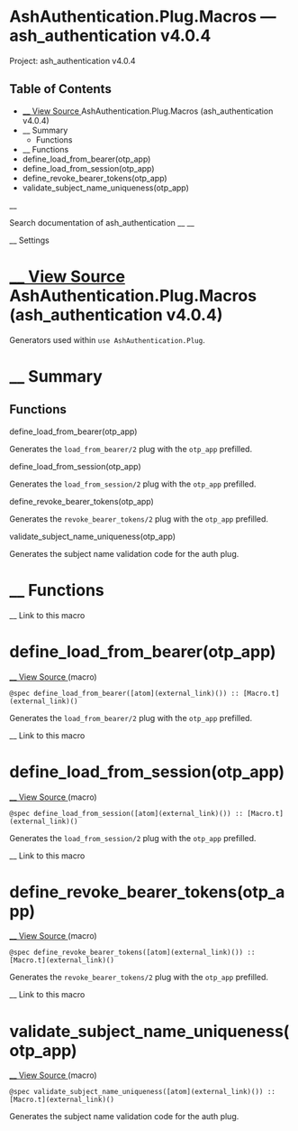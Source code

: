 # AshAuthentication.Plug.Macros — ash_authentication v4.0.4

Project: ash_authentication v4.0.4

## Table of Contents

- [ __ View Source ](external_link) AshAuthentication.Plug.Macros (ash_authentication v4.0.4)
- __ Summary
  - Functions
- __ Functions
- define_load_from_bearer(otp_app)
- define_load_from_session(otp_app)
- define_revoke_bearer_tokens(otp_app)
- validate_subject_name_uniqueness(otp_app)

__

Search documentation of ash_authentication __ __

__ Settings

#  [ __ View Source ](external_link) AshAuthentication.Plug.Macros (ash_authentication v4.0.4)

Generators used within `use AshAuthentication.Plug`.

#  __ Summary

##  Functions

define_load_from_bearer(otp_app)

Generates the `load_from_bearer/2` plug with the `otp_app` prefilled.

define_load_from_session(otp_app)

Generates the `load_from_session/2` plug with the `otp_app` prefilled.

define_revoke_bearer_tokens(otp_app)

Generates the `revoke_bearer_tokens/2` plug with the `otp_app` prefilled.

validate_subject_name_uniqueness(otp_app)

Generates the subject name validation code for the auth plug.

#  __ Functions

__ Link to this macro

# define_load_from_bearer(otp_app)

[ __ View Source ](external_link) (macro)
    
    
    @spec define_load_from_bearer([atom](external_link)()) :: [Macro.t](external_link)()

Generates the `load_from_bearer/2` plug with the `otp_app` prefilled.

__ Link to this macro

# define_load_from_session(otp_app)

[ __ View Source ](external_link) (macro)
    
    
    @spec define_load_from_session([atom](external_link)()) :: [Macro.t](external_link)()

Generates the `load_from_session/2` plug with the `otp_app` prefilled.

__ Link to this macro

# define_revoke_bearer_tokens(otp_app)

[ __ View Source ](external_link) (macro)
    
    
    @spec define_revoke_bearer_tokens([atom](external_link)()) :: [Macro.t](external_link)()

Generates the `revoke_bearer_tokens/2` plug with the `otp_app` prefilled.

__ Link to this macro

# validate_subject_name_uniqueness(otp_app)

[ __ View Source ](external_link) (macro)
    
    
    @spec validate_subject_name_uniqueness([atom](external_link)()) :: [Macro.t](external_link)()

Generates the subject name validation code for the auth plug.
